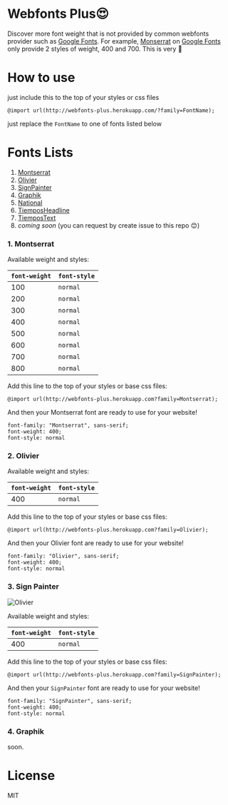 # Webfonts Plus😍
Discover more font weight that is not provided by common webfonts provider such as [Google Fonts](http://google.com/fonts). For example, [Monserrat](https://www.google.com/fonts/specimen/Montserrat) on [Google Fonts](http://google.com/fonts) only provide 2 styles of weight, 400 and 700. This is very 💩

# How to use
just include this to the top of your styles or css files

```
@import url(http://webfonts-plus.herokuapp.com/?family=FontName);
```

just replace the `FontName` to one of fonts listed below

# Fonts Lists
1. [Montserrat](#montserrat)
2. [Olivier](#olivier)
3. [SignPainter](#signpainter)
4. [Graphik](#graphik)
5. [National](#national)
6. [TiemposHeadline](#timeposheadline)
7. [TiemposText](#tiempostext)
8. _coming soon_ (you can request by create issue to this repo 😊)


### 1. Montserrat

Available weight and styles:

| `font-weight` | `font-style`           |
| ------------- | ---------------------- |
| 100           | `normal`               |
| 200           | `normal`               |
| 300           | `normal`               |
| 400           | `normal`               |
| 500           | `normal`               |
| 600           | `normal`               |
| 700           | `normal`               |
| 800           | `normal`               |

Add this line to the top of your styles or base css files:

```
@import url(http://webfonts-plus.herokuapp.com?family=Montserrat);
```

And then your Montserrat font are ready to use for your website!

```
font-family: "Montserrat", sans-serif;
font-weight: 400;
font-style: normal
```

### 2. Olivier

Available weight and styles:

| `font-weight` | `font-style`           |
| ------------- | ---------------------- |
| 400           | `normal`               |

Add this line to the top of your styles or base css files:

```
@import url(http://webfonts-plus.herokuapp.com?family=Olivier);
```

And then your Olivier font are ready to use for your website!

```
font-family: "Olivier", sans-serif;
font-weight: 400;
font-style: normal
```

### 3. Sign Painter

![Olivier](https://raw.githubusercontent.com/yuripertamax/webfonts-plus/master/src/fonts/SignPainter/SignPainter-Preview.jpg)

Available weight and styles:

| `font-weight` | `font-style`           |
| ------------- | ---------------------- |
| 400           | `normal`               |

Add this line to the top of your styles or base css files:

```
@import url(http://webfonts-plus.herokuapp.com?family=SignPainter);
```

And then your `SignPainter` font are ready to use for your website!

```
font-family: "SignPainter", sans-serif;
font-weight: 400;
font-style: normal
```

### 4. Graphik

soon.


# License
MIT
